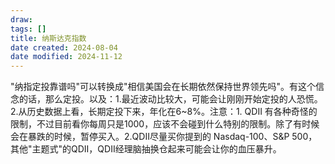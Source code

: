 ```yaml
---
draw:
tags: []
title: 纳斯达克指数
date created: 2024-08-04
date modified: 2024-11-12
---
```


"纳指定投靠谱吗"可以转换成"相信美国会在长期依然保持世界领先吗"。有这个信念的话，那么定投。以及：1.最近波动比较大，可能会让刚刚开始定投的人恐慌。2.从历史数据上看，长期定投下来，年化在6~8%。注意：1. QDII 有各种奇怪的限制，不过目前看你每周只是1000，应该不会碰到什么特别的限制。除了有时候会在暴跌的时候，暂停买入。2.QDII尽量买你提到的 Nasdaq-100、S&P 500，其他"主题式"的QDII，QDII经理脑抽换仓起来可能会让你的血压暴升。
